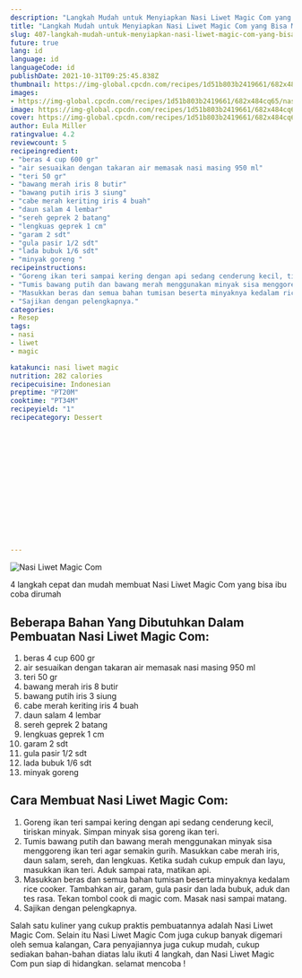 ```yaml
---
description: "Langkah Mudah untuk Menyiapkan Nasi Liwet Magic Com yang Bisa Manjain Lidah"
title: "Langkah Mudah untuk Menyiapkan Nasi Liwet Magic Com yang Bisa Manjain Lidah"
slug: 407-langkah-mudah-untuk-menyiapkan-nasi-liwet-magic-com-yang-bisa-manjain-lidah
future: true
lang: id
language: id
languageCode: id
publishDate: 2021-10-31T09:25:45.838Z 
thumbnail: https://img-global.cpcdn.com/recipes/1d51b803b2419661/682x484cq65/nasi-liwet-magic-com-foto-resep-utama.webp
images:
- https://img-global.cpcdn.com/recipes/1d51b803b2419661/682x484cq65/nasi-liwet-magic-com-foto-resep-utama.webp
image: https://img-global.cpcdn.com/recipes/1d51b803b2419661/682x484cq65/nasi-liwet-magic-com-foto-resep-utama.webp
cover: https://img-global.cpcdn.com/recipes/1d51b803b2419661/682x484cq65/nasi-liwet-magic-com-foto-resep-utama.webp
author: Eula Miller
ratingvalue: 4.2
reviewcount: 5
recipeingredient:
- "beras 4 cup 600 gr"
- "air sesuaikan dengan takaran air memasak nasi masing 950 ml"
- "teri 50 gr"
- "bawang merah iris 8 butir"
- "bawang putih iris 3 siung"
- "cabe merah keriting iris 4 buah"
- "daun salam 4 lembar"
- "sereh geprek 2 batang"
- "lengkuas geprek 1 cm"
- "garam 2 sdt"
- "gula pasir 1/2 sdt"
- "lada bubuk 1/6 sdt"
- "minyak goreng "
recipeinstructions:
- "Goreng ikan teri sampai kering dengan api sedang cenderung kecil, tiriskan minyak. Simpan minyak sisa goreng ikan teri."
- "Tumis bawang putih dan bawang merah menggunakan minyak sisa menggoreng ikan teri agar semakin gurih. Masukkan cabe merah iris, daun salam, sereh, dan lengkuas. Ketika sudah cukup empuk dan layu, masukkan ikan teri. Aduk sampai rata, matikan api."
- "Masukkan beras dan semua bahan tumisan beserta minyaknya kedalam rice cooker. Tambahkan air, garam, gula pasir dan lada bubuk, aduk dan tes rasa. Tekan tombol cook di magic com. Masak nasi sampai matang."
- "Sajikan dengan pelengkapnya."
categories:
- Resep
tags:
- nasi
- liwet
- magic

katakunci: nasi liwet magic 
nutrition: 282 calories
recipecuisine: Indonesian
preptime: "PT20M"
cooktime: "PT34M"
recipeyield: "1"
recipecategory: Dessert


     
    
    
    
    
    
    
    
    
    
    
      
    
---
```



![Nasi Liwet Magic Com](https://img-global.cpcdn.com/recipes/1d51b803b2419661/682x484cq65/nasi-liwet-magic-com-foto-resep-utama.webp)

4 langkah cepat dan mudah membuat  Nasi Liwet Magic Com yang bisa ibu coba dirumah

<!--inarticleads1-->

## Beberapa Bahan Yang Dibutuhkan Dalam Pembuatan Nasi Liwet Magic Com:

1. beras 4 cup 600 gr
1. air sesuaikan dengan takaran air memasak nasi masing 950 ml
1. teri 50 gr
1. bawang merah iris 8 butir
1. bawang putih iris 3 siung
1. cabe merah keriting iris 4 buah
1. daun salam 4 lembar
1. sereh geprek 2 batang
1. lengkuas geprek 1 cm
1. garam 2 sdt
1. gula pasir 1/2 sdt
1. lada bubuk 1/6 sdt
1. minyak goreng 



<!--inarticleads2-->

## Cara Membuat Nasi Liwet Magic Com:

1. Goreng ikan teri sampai kering dengan api sedang cenderung kecil, tiriskan minyak. Simpan minyak sisa goreng ikan teri.
1. Tumis bawang putih dan bawang merah menggunakan minyak sisa menggoreng ikan teri agar semakin gurih. Masukkan cabe merah iris, daun salam, sereh, dan lengkuas. Ketika sudah cukup empuk dan layu, masukkan ikan teri. Aduk sampai rata, matikan api.
1. Masukkan beras dan semua bahan tumisan beserta minyaknya kedalam rice cooker. Tambahkan air, garam, gula pasir dan lada bubuk, aduk dan tes rasa. Tekan tombol cook di magic com. Masak nasi sampai matang.
1. Sajikan dengan pelengkapnya.




Salah satu kuliner yang cukup praktis pembuatannya adalah  Nasi Liwet Magic Com. Selain itu  Nasi Liwet Magic Com  juga cukup banyak digemari oleh semua kalangan, Cara penyajiannya juga cukup mudah, cukup sediakan bahan-bahan diatas lalu ikuti 4 langkah, dan  Nasi Liwet Magic Com  pun siap di hidangkan. selamat mencoba !
